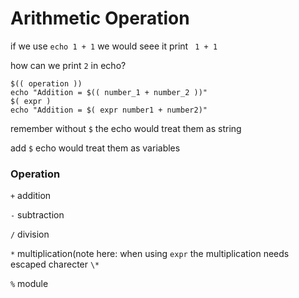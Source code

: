 # Arithmetic Operation

if we use `echo 1 + 1` we would seee it print ` 1 + 1`

how can we print `2` in echo?

```
$(( operation ))
echo "Addition = $(( number_1 + number_2 ))"
$( expr )
echo "Addition = $( expr number1 + number2)"
```

remember without `$` the echo would treat them as string

add `$` echo would treat them as variables

### Operation

`+` addition

`-` subtraction

`/` division

`*` multiplication(note here: when using `expr` the multiplication needs escaped charecter  `\*`

`%` module
